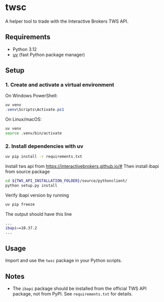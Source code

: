 # twsc

A helper tool to trade with the Interactive Brokers TWS API.

## Requirements

- Python 3.12
- [uv](https://github.com/astral-sh/uv) (fast Python package manager)

## Setup

### 1. Create and activate a virtual environment

On Windows PowerShell:
```powershell
uv venv
.venv\Scripts\Activate.ps1
```
On Linux/macOS:
```sh
uv venv
source .venv/bin/activate
```

### 2. Install dependencies with uv

```sh
uv pip install -r requirements.txt
```

Install tws api from https://interactivebrokers.github.io/#
Then install ibapi from source package
```sh
cd ${TWS_API_INSTALLATION_FOLDER}/source/pythonclient/
python setup.py install
```

Verify ibapi version by running
```sh
uv pip freeze
```
The output should have this line
```sh
...
ibapi==10.37.2
...
```


## Usage

Import and use the `twsc` package in your Python scripts.

## Notes

- The `ibapi` package should be installed from the official TWS API package, not from PyPI. See `requirements.txt` for details.
